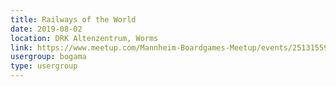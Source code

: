 ```yaml
---
title: Railways of the World
date: 2019-08-02
location: DRK Altenzentrum, Worms
link: https://www.meetup.com/Mannheim-Boardgames-Meetup/events/251315593/
usergroup: bogama
type: usergroup
---
```

